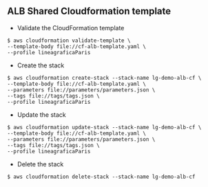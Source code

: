 ## ALB Shared Cloudformation template

- Validate the CloudFormation template
```
$ aws cloudformation validate-template \
--template-body file://cf-alb-template.yaml \
--profile lineagraficaParis
```

- Create the stack
```
$ aws cloudformation create-stack --stack-name lg-demo-alb-cf \
--template-body file://cf-alb-template.yaml \
--parameters file://parameters/parameters.json \
--tags file://tags/tags.json \
--profile lineagraficaParis
```

- Update the stack
```
$ aws cloudformation update-stack --stack-name lg-demo-alb-cf \
--template-body file://cf-alb-template.yaml \
--parameters file://parameters/parameters.json \
--tags file://tags/tags.json \
--profile lineagraficaParis
```

- Delete the stack
```
$ aws cloudformation delete-stack --stack-name lg-demo-alb-cf
```
